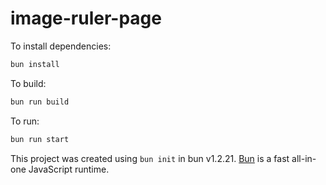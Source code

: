 # image-ruler-page

To install dependencies:

```bash
bun install
```

To build:

```bash
bun run build
```

To run:

```bash
bun run start 
```

This project was created using `bun init` in bun v1.2.21. [Bun](https://bun.com) is a fast all-in-one JavaScript runtime.
